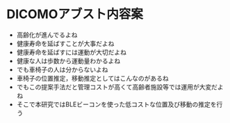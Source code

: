 # DICOMOアブスト内容案

- 高齢化が進んでるよね
- 健康寿命を延ばすことが大事だよね
- 健康寿命を延ばすには運動が大切だよね
- 健康な人は歩数から運動量わかるよね
- でも車椅子の人は分からないよね
- 車椅子の位置推定，移動推定としてはこんなのがあるね
- でもこの提案手法だと管理コストが高くて高齢者施設等では運用が大変だよね
- そこで本研究ではBLEビーコンを使った低コストな位置及び移動の推定を行う